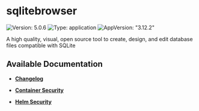# sqlitebrowser

![Version: 5.0.6](https://img.shields.io/badge/Version-5.0.6-informational?style=flat-square) ![Type: application](https://img.shields.io/badge/Type-application-informational?style=flat-square) ![AppVersion: "3.12.2"](https://img.shields.io/badge/AppVersion-"3.12.2"-informational?style=flat-square)

A high quality, visual, open source tool to create, design, and edit database files compatible with SQLite

## Available Documentation

- [**Changelog**](CHANGELOG)

- [**Container Security**](container-security)

- [**Helm Security**](helm-security)

